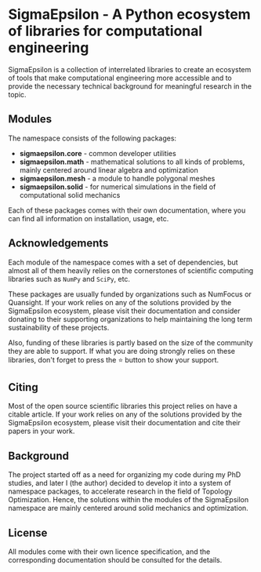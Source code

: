# **SigmaEpsilon** - A Python ecosystem of libraries for computational engineering

SigmaEpsilon is a collection of interrelated libraries to create an ecosystem of tools that make computational engineering more accessible and to provide the necessary technical background for meaningful research in the topic.

## Modules

The namespace consists of the following packages:

- **sigmaepsilon.core** - common developer utilities
- **sigmaepsilon.math** - mathematical solutions to all kinds of problems, mainly centered around linear algebra and optimization
- **sigmaepsilon.mesh** - a module to handle polygonal meshes
- **sigmaepsilon.solid** - for numerical simulations in the field of computational solid mechanics

Each of these packages comes with their own documentation, where you can find all information on installation, usage, etc.

## Acknowledgements

Each module of the namespace comes with a set of dependencies, but almost all of them heavily relies on the cornerstones of scientific computing libraries such as `NumPy` and `SciPy`, etc.

These packages are usually funded by organizations such as NumFocus or Quansight. If your work relies on any of the solutions provided by the SigmaEpsilon ecosystem, please visit their documentation and consider donating to their supporting organizations to help maintaining the long term sustainability of these projects.

Also, funding of these libraries is partly based on the size of the community they are able to support. If what you are doing strongly relies on these libraries, don't forget to press the :star: button to show your support.

## Citing

Most of the open source scientific libraries this project relies on have a citable article. If your work relies on any of the solutions provided by the SigmaEpsilon ecosystem, please visit their documentation and cite their papers in your work.

## Background

The project started off as a need for organizing my code during my PhD studies, and later I (the author) decided to develop it into a system of namespace packages, to accelerate research in the field of Topology Optimization. Hence, the solutions within the modules of the SigmaEpsilon namespace are mainly centered around solid mechanics and optimization.

## License

All modules come with their own licence specification, and the corresponding documentation should be consulted for the details.
